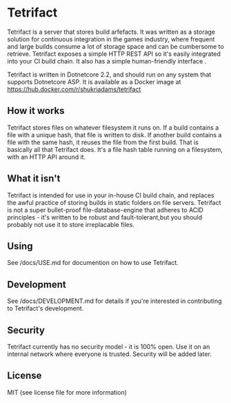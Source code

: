 # Tetrifact

Tetrifact is a server that stores build arfefacts. It was written as a storage solution for continuous integration in the games industry, where frequent and large builds consume a lot of storage space and can be cumbersome to retrieve. Tetrifact exposes a simple HTTP REST API so it's easily integrated into your CI build chain. It also has a simple human-friendly interface .

Tetrifact is written in Dotnetcore 2.2, and should run on any system that supports Dotnetcore ASP. It is available as a Docker image at https://hub.docker.com/r/shukriadams/tetrifact


## How it works

Tetrifact stores files on whatever filesystem it runs on. If a build contains a file with a unique hash, that file is written to disk. If another build contains a file with the same hash, it reuses the file from the first build. That is basically all that Tetrifact does. It's a file hash table running on a filesystem, with an HTTP API around it. 


## What it isn't

Tetrifact is intended for use in your in-house CI build chain, and replaces the awful practice of storing builds in static folders on file servers. Tetrifact is not a super bullet-proof file-database-engine that adheres to ACID principles - it's written to be robust and fault-tolerant,but you should probably not use it to store irreplacable files. 


## Using

See /docs/USE.md for documention on how to use Tetrifact.


## Development

See /docs/DEVELOPMENT.md for details if you're interested in contributing to Tetrifact's development.


## Security

Tetrifact currently has no security model - it is 100% open. Use it on an internal network where everyone is trusted. Security will be added later.


## License

MIT (see license file for more information)